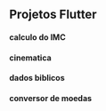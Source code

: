 ## Projetos Flutter

#### calculo do IMC

#### cinematica

#### dados biblicos

#### conversor de moedas
